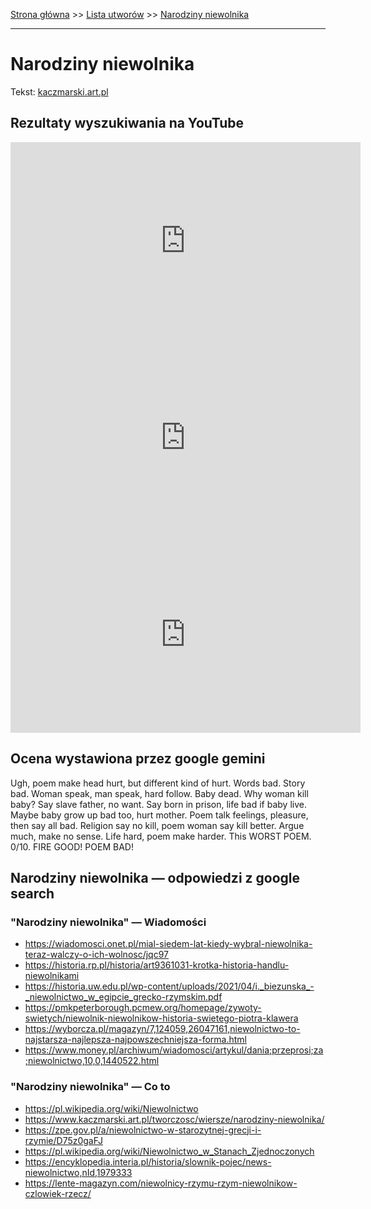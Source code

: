 [Strona główna](../index.md) >> [Lista utworów](../list.md) >> [Narodziny niewolnika](344.md)

---

# Narodziny niewolnika

Tekst: [kaczmarski.art.pl](https://www.kaczmarski.art.pl/tworczosc/wiersze/narodziny-niewolnika/)

## Rezultaty wyszukiwania na YouTube

<iframe width="560" height="315" src="https://www.youtube.com/embed/3EJBCao3U-k?si=IdontcarewhotheIRSsendsImnotpayingtaxes" title="YouTube video player" frameborder="0" allow="accelerometer; autoplay; clipboard-write; encrypted-media; gyroscope; picture-in-picture; web-share" referrerpolicy="strict-origin-when-cross-origin" allowfullscreen></iframe>

<iframe width="560" height="315" src="https://www.youtube.com/embed/MylAvQwpQXE?si=IdontcarewhotheIRSsendsImnotpayingtaxes" title="YouTube video player" frameborder="0" allow="accelerometer; autoplay; clipboard-write; encrypted-media; gyroscope; picture-in-picture; web-share" referrerpolicy="strict-origin-when-cross-origin" allowfullscreen></iframe>

<iframe width="560" height="315" src="https://www.youtube.com/embed/n_MAtg1RQgw?si=IdontcarewhotheIRSsendsImnotpayingtaxes" title="YouTube video player" frameborder="0" allow="accelerometer; autoplay; clipboard-write; encrypted-media; gyroscope; picture-in-picture; web-share" referrerpolicy="strict-origin-when-cross-origin" allowfullscreen></iframe>

## Ocena wystawiona przez google gemini

Ugh, poem make head hurt, but different kind of hurt. Words bad. Story bad. Woman speak, man speak, hard follow. Baby dead. Why woman kill baby? Say slave father, no want. Say born in prison, life bad if baby live. Maybe baby grow up bad too, hurt mother. Poem talk feelings, pleasure, then say all bad. Religion say no kill, poem woman say kill better. Argue much, make no sense. Life hard, poem make harder. This WORST POEM. 0/10. FIRE GOOD! POEM BAD!


## Narodziny niewolnika — odpowiedzi z google search

### "Narodziny niewolnika" — Wiadomości

- <https://wiadomosci.onet.pl/mial-siedem-lat-kiedy-wybral-niewolnika-teraz-walczy-o-ich-wolnosc/jqc97>
- <https://historia.rp.pl/historia/art9361031-krotka-historia-handlu-niewolnikami>
- <https://historia.uw.edu.pl/wp-content/uploads/2021/04/i._biezunska_-_niewolnictwo_w_egipcie_grecko-rzymskim.pdf>
- <https://pmkpeterborough.pcmew.org/homepage/zywoty-swietych/niewolnik-niewolnikow-historia-swietego-piotra-klawera>
- <https://wyborcza.pl/magazyn/7,124059,26047161,niewolnictwo-to-najstarsza-najlepsza-najpowszechniejsza-forma.html>
- <https://www.money.pl/archiwum/wiadomosci/artykul/dania;przeprosi;za;niewolnictwo,10,0,1440522.html>

### "Narodziny niewolnika" — Co to

- <https://pl.wikipedia.org/wiki/Niewolnictwo>
- <https://www.kaczmarski.art.pl/tworczosc/wiersze/narodziny-niewolnika/>
- <https://zpe.gov.pl/a/niewolnictwo-w-starozytnej-grecji-i-rzymie/D75z0gaFJ>
- <https://pl.wikipedia.org/wiki/Niewolnictwo_w_Stanach_Zjednoczonych>
- <https://encyklopedia.interia.pl/historia/slownik-pojec/news-niewolnictwo,nId,1979333>
- <https://lente-magazyn.com/niewolnicy-rzymu-rzym-niewolnikow-czlowiek-rzecz/>

